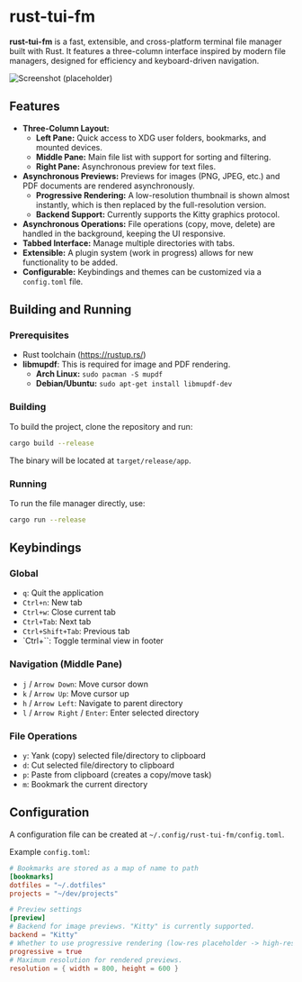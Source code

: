 # rust-tui-fm

**rust-tui-fm** is a fast, extensible, and cross-platform terminal file manager built with Rust. It features a three-column interface inspired by modern file managers, designed for efficiency and keyboard-driven navigation.

![Screenshot (placeholder)](placeholder.png)

## Features

*   **Three-Column Layout:**
    *   **Left Pane:** Quick access to XDG user folders, bookmarks, and mounted devices.
    *   **Middle Pane:** Main file list with support for sorting and filtering.
    *   **Right Pane:** Asynchronous preview for text files.
*   **Asynchronous Previews:** Previews for images (PNG, JPEG, etc.) and PDF documents are rendered asynchronously.
    *   **Progressive Rendering:** A low-resolution thumbnail is shown almost instantly, which is then replaced by the full-resolution version.
    *   **Backend Support:** Currently supports the Kitty graphics protocol.
*   **Asynchronous Operations:** File operations (copy, move, delete) are handled in the background, keeping the UI responsive.
*   **Tabbed Interface:** Manage multiple directories with tabs.
*   **Extensible:** A plugin system (work in progress) allows for new functionality to be added.
*   **Configurable:** Keybindings and themes can be customized via a `config.toml` file.

## Building and Running

### Prerequisites

*   Rust toolchain (https://rustup.rs/)
*   **libmupdf**: This is required for image and PDF rendering.
    *   **Arch Linux:** `sudo pacman -S mupdf`
    *   **Debian/Ubuntu:** `sudo apt-get install libmupdf-dev`

### Building

To build the project, clone the repository and run:

```bash
cargo build --release
```

The binary will be located at `target/release/app`.

### Running

To run the file manager directly, use:

```bash
cargo run --release
```

## Keybindings

### Global
*   `q`: Quit the application
*   `Ctrl+n`: New tab
*   `Ctrl+w`: Close current tab
*   `Ctrl+Tab`: Next tab
*   `Ctrl+Shift+Tab`: Previous tab
*   `Ctrl+\``: Toggle terminal view in footer

### Navigation (Middle Pane)
*   `j` / `Arrow Down`: Move cursor down
*   `k` / `Arrow Up`: Move cursor up
*   `h` / `Arrow Left`: Navigate to parent directory
*   `l` / `Arrow Right` / `Enter`: Enter selected directory

### File Operations
*   `y`: Yank (copy) selected file/directory to clipboard
*   `d`: Cut selected file/directory to clipboard
*   `p`: Paste from clipboard (creates a copy/move task)
*   `m`: Bookmark the current directory

## Configuration

A configuration file can be created at `~/.config/rust-tui-fm/config.toml`.

Example `config.toml`:

```toml
# Bookmarks are stored as a map of name to path
[bookmarks]
dotfiles = "~/.dotfiles"
projects = "~/dev/projects"

# Preview settings
[preview]
# Backend for image previews. "Kitty" is currently supported.
backend = "Kitty"
# Whether to use progressive rendering (low-res placeholder -> high-res final).
progressive = true
# Maximum resolution for rendered previews.
resolution = { width = 800, height = 600 }
```
